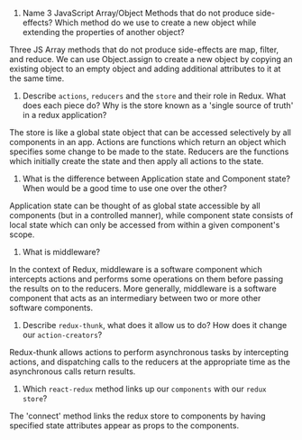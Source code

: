 
1.  Name 3 JavaScript Array/Object Methods that do not produce side-effects? Which method do we use to create a new object while extending the properties of another object?

Three JS Array methods that do not produce side-effects are map, filter, and reduce.  We can use Object.assign to create a new object by copying an existing object to an empty object and adding additional attributes to it at the same time.


1.  Describe `actions`, `reducers` and the `store` and their role in Redux. What does each piece do? Why is the store known as a 'single source of truth' in a redux application?

The store is like a global state object that can be accessed selectively by all components in an app.  Actions are functions which return an object which specifies some change to be made to the state.  Reducers are the functions which initially create the state and then apply all actions to the state.


1.  What is the difference between Application state and Component state? When would be a good time to use one over the other?

Application state can be thought of as global state accessible by all components (but in a controlled manner), while component state consists of local state which can only be accessed from within a given component's scope.


1.  What is middleware?

In the context of Redux, middleware is a software component which intercepts actions and performs some operations on them before passing the results on to the reducers.  More generally, middleware is a software component that acts as an intermediary between two or more other software components.


1.  Describe `redux-thunk`, what does it allow us to do? How does it change our `action-creators`?

Redux-thunk allows actions to perform asynchronous tasks by intercepting actions, and dispatching calls to the reducers at the appropriate time as the asynchronous calls return results.


1.  Which `react-redux` method links up our `components` with our `redux store`?

The 'connect' method links the redux store to components by having specified state attributes appear as props to the components.
